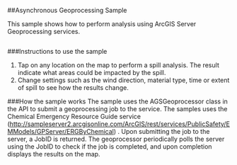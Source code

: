 ##Asynchronous Geoprocessing Sample 

This sample shows how to  perform analysis using ArcGIS Server Geoprocessing services.

<img href="image.png"/>

###Instructions to use the sample
1. Tap on any location on the map to perform a spill analysis. The result indicate what
areas could be impacted by the spill.
2. Change settings such as the wind direction, material type, time or extent of spill to
see how the results change.

###How the sample works
The sample uses the  AGSGeoprocessor class in the API to submit a geoprocessing job to the service. The samples uses the Chemical Emergency Resource Guide service (http://sampleserver2.arcgisonline.com/ArcGIS/rest/services/PublicSafety/EMModels/GPServer/ERGByChemical) . Upon submitting the job to the server, a JobID is returned. The geoprocessor periodically polls the server using the JobID to check if the job is completed, and upon completion displays the results on the map.


